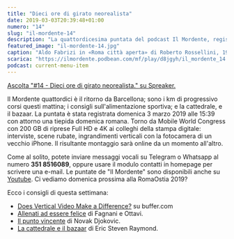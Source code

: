 ```yaml
---
title: "Dieci ore di girato neorealista"
date: 2019-03-03T20:39:48+01:00
numero: "14"
slug: "il-mordente-14"
description: "La quattordicesima puntata del podcast Il Mordente, registrato e curato da Riccardo Palombo."
featured_image: "il-mordente-14.jpg"
caption: "Aldo Fabrizi in «Roma città aperta» di Roberto Rossellini, 1945. Immagine colorata con un filtro web."
scarica: "https://ilmordente.podbean.com/mf/play/d8jgyh/il_mordente_14.mp3"
podcast: current-menu-item
---
```


<a class="spreaker-player" href="https://www.spreaker.com/episode/17214944" data-resource="episode_id=17214944" data-width="100%" data-height="200px" data-theme="light" data-playlist="false" data-playlist-continuous="false" data-autoplay="false" data-live-autoplay="false" data-chapters-image="true" data-episode-image-position="right" data-hide-logo="false" data-hide-likes="false" data-hide-comments="false" data-hide-sharing="false" data-hide-download="true" >Ascolta "#14 - Dieci ore di girato neorealista." su Spreaker.</a>

Il Mordente quattordici è il ritorno da Barcellona; sono i km di progressivo corsi questi mattina; i consigli sull'alimentazione sportiva; e la cattedrale, e il bazaar. La puntata è stata registrata domenica 3 marzo 2019 alle 15:39 con attorno una tiepida domenica romana. Torno da Mobile World Congress con 200 GB di riprese Full HD e 4K ai colleghi della stampa digitale: interviste, scene rubate, ingrandimenti verticali con la fotocamera di un vecchio iPhone. Il risultante montaggio sarà online da un momento all'altro.

Come al solito, potete inviare messaggi vocali su Telegram o Whatsapp al numero **351 8516089**, oppure usare il modulo contatti in homepage per scrivere una e-mail. Le puntate de "Il Mordente" sono disponibili anche su <a class="text-info" title="Canale Youtube Riccardo Palombo" href="https://www.youtube.com/riccardopalombo">Youtube</a>. Ci vediamo domenica prossima alla RomaOstia 2019?

Ecco i consigli di questa settimana:
<ul>
<li><a class="text-info" href="https://buffer.com/resources/vertical-video" target="_blank" title="Does Vertical Video Make a Difference?">Does Vertical Video Make a Difference?</a> su buffer.com</li>
<li><a class="text-info" href="https://amzn.to/2Tb2srO" target="_blank" rel="nofollow" title="Vedi il libro Allenati ad essere felice">Allenati ad essere felice</a> di Fagnani e Ottavi.</li>
<li><a class="text-info" href="https://amzn.to/2ErCczm" target="_blank" rel="nofollow" title="Vedi il libro Il punto vincente">Il punto vincente</a> di Novak Djokovic.</li>
<li><a class="text-info" href="https://it.wikisource.org/wiki/La_cattedrale_e_il_bazaar" target="_blank" title="Vedi il libro La cattedrale e il bazaar">La cattedrale e il bazaar</a> di Eric Steven Raymond.</li>
</ul>